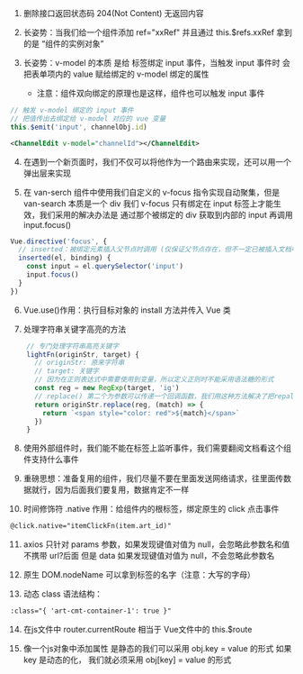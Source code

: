 1. 删除接口返回状态码 204(Not Content) 无返回内容

2. 长姿势：当我们给一个组件添加 ref="xxRef" 并且通过 this.$refs.xxRef 拿到的是 “组件的实例对象”

3. 长姿势：v-model 的本质 是给 标签绑定 input 事件，当触发 input 事件时 会把表单项内的 value 赋给绑定的 v-model 绑定的属性

   - 注意：组件双向绑定的原理也是这样，组件也可以触发 input 事件

```js
// 触发 v-model 绑定的 input 事件
// 把值传出去绑定给 v-model 对应的 vue 变量
this.$emit('input', channelObj.id)
```

```xml
<ChannelEdit v-model="channelId"></ChannelEdit>
```

4. 在遇到一个新页面时，我们不仅可以将他作为一个路由来实现，还可以用一个弹出层来实现

5. 在 van-serch 组件中使用我们自定义的 v-focus 指令实现自动聚集，但是 van-search 本质是一个 div 我们 v-focus 只有绑定在
   input 标签上才能生效，我们采用的解决办法是 通过那个被绑定的 div 获取到内部的 input 再调用 input.focus()

```js
Vue.directive('focus', {
  // inserted：被绑定元素插入父节点时调用 (仅保证父节点存在，但不一定已被插入文档中)。
  inserted(el, binding) {
    const input = el.querySelector('input')
    input.focus()
  }
})
```

6. Vue.use()作用：执行目标对象的 install 方法并传入 Vue 类

7. 处理字符串关键字高亮的方法

```js
    // 专门处理字符串高亮关键字
    lightFn(originStr, target) {
      // originStr: 原来字符串
      // target: 关键字
      // 因为在正则表达式中需要使用到变量，所以定义正则时不能采用语法糖的形式
      const reg = new RegExp(target, 'ig')
      // replace() 第二个为参数可以传递一个回调函数，我们用这种方法解决了把repalce修改原数据的问题
      return originStr.replace(reg, (match) => {
        return `<span style="color: red">${match}</span>`
      })
    }
```

8. 使用外部组件时，我们能不能在标签上监听事件，我们需要翻阅文档看这个组件支持什么事件

9. 重磅思想：准备复用的组件，我们尽量不要在里面发送网络请求，往里面传数据就行，因为后面我们要复用，数据肯定不一样

10. 时间修饰符 .native 作用：给组件内的根标签，绑定原生的 click 点击事件

```xml
@click.native="itemClickFn(item.art_id)"
```

11. axios 只针对 params 参数，如果发现键值对值为 null，会忽略此参数名和值不携带 url?后面
    但是 data 如果发现键值对值为 null，不会忽略此参数名

12. 原生 DOM.nodeName 可以拿到标签的名字（注意：大写的字母）

13. 动态 class 语法结构：

```xml
:class="{ 'art-cmt-container-1': true }"
```

14. 在js文件中 router.currentRoute 相当于 Vue文件中的 this.$route

15. 像一个js对象中添加属性  是静态的我们可以采用 obj.key = value 的形式 如果 key 是动态的化， 我们就必须采用 obj[key] = value 的形式